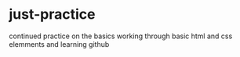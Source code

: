 # just-practice
continued practice on the basics
working through basic html and css elemments and learning github
